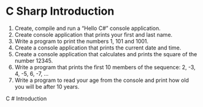 C Sharp Introduction
==================
1. Create, compile and run a “Hello C#” console application.
2. Create console application that prints your first and last name.
3. Write a program to print the numbers 1, 101 and 1001.
4. Create a console application that prints the current date and time.
5. Create a console application that calculates and prints the square of the number 12345.
6. Write a program that prints the first 10 members of the sequence: 2, -3, 4, -5, 6, -7, ...
7. Write a program to read your age from the console and print how old you will be after 10 years.

C # Introduction
